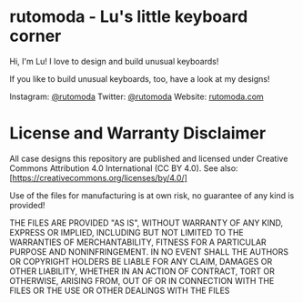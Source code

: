 rutomoda - Lu's little keyboard corner
===
Hi, I'm Lu! I love to design and build unusual keyboards!

If you like to build unusual keyboards, too, have a look at my designs!

Instagram: [@rutomoda](https://www.instagram.com/rutomoda/)
Twitter: [@rutomoda](https://twitter.com/rutomoda)
Website: [rutomoda.com](http://rutomoda.com)

License and Warranty Disclaimer
===
All case designs this repository are published and licensed under Creative Commons Attribution 4.0 International (CC BY 4.0). See also: [https://creativecommons.org/licenses/by/4.0/]

Use of the files for manufacturing is at own risk, no guarantee of any kind is provided!

THE FILES ARE PROVIDED "AS IS", WITHOUT WARRANTY OF ANY KIND, EXPRESS OR IMPLIED, INCLUDING BUT NOT LIMITED TO THE WARRANTIES OF MERCHANTABILITY, FITNESS FOR A PARTICULAR PURPOSE AND NONINFRINGEMENT. IN NO EVENT SHALL THE AUTHORS OR COPYRIGHT HOLDERS BE LIABLE FOR ANY CLAIM, DAMAGES OR OTHER LIABILITY, WHETHER IN AN ACTION OF CONTRACT, TORT OR OTHERWISE, ARISING FROM, OUT OF OR IN CONNECTION WITH THE FILES OR THE USE OR OTHER DEALINGS WITH THE FILES

